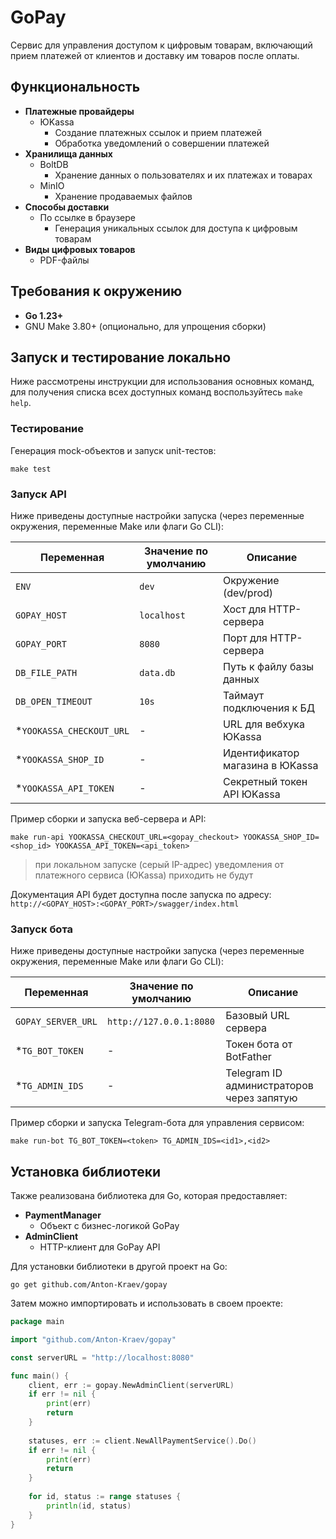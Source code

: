 # GoPay

Сервис для управления доступом к цифровым товарам, включающий прием платежей от клиентов и доставку им товаров после оплаты.

## Функциональность
- **Платежные провайдеры**
  - ЮKassa
    - Создание платежных ссылок и прием платежей
    - Обработка уведомлений о совершении платежей
- **Хранилища данных**
  - BoltDB
    - Хранение данных о пользователях и их платежах и товарах
  - MinIO
    - Хранение продаваемых файлов
- **Способы доставки**
  - По ссылке в браузере
    - Генерация уникальных ссылок для доступа к цифровым товарам
- **Виды цифровых товаров**
  - PDF-файлы

## Требования к окружению
- **Go 1.23+**
- GNU Make 3.80+ (опционально, для упрощения сборки)

## Запуск и тестирование локально
Ниже рассмотрены инструкции для использования основных команд, для получения списка всех доступных команд воспользуйтесь
`make help`.

### Тестирование
Генерация mock-объектов и запуск unit-тестов:
```shell
make test
```

### Запуск API
Ниже приведены доступные настройки запуска (через переменные окружения, переменные Make или флаги Go CLI):

| Переменная               | Значение по умолчанию | Описание                        |
|--------------------------|-----------------------|---------------------------------|
| `ENV`                    | `dev`                 | Окружение (dev/prod)            |
| `GOPAY_HOST`             | `localhost`           | Хост для HTTP-сервера           |
| `GOPAY_PORT`             | `8080`                | Порт для HTTP-сервера           |
| `DB_FILE_PATH`           | `data.db`             | Путь к файлу базы данных        |
| `DB_OPEN_TIMEOUT`        | `10s`                 | Таймаут подключения к БД        |
| *`YOOKASSA_CHECKOUT_URL` | -                     | URL для вебхука ЮKassa          |
| *`YOOKASSA_SHOP_ID`      | -                     | Идентификатор магазина в ЮKassa |
| *`YOOKASSA_API_TOKEN`    | -                     | Секретный токен API ЮKassa      |

Пример сборки и запуска веб-сервера и API:
```shell
make run-api YOOKASSA_CHECKOUT_URL=<gopay_checkout> YOOKASSA_SHOP_ID=<shop_id> YOOKASSA_API_TOKEN=<api_token>
```

> при локальном запуске (серый IP-адрес) уведомления от платежного сервиса (ЮKassa) приходить не будут

Документация API будет доступна после запуска по адресу:
`http://<GOPAY_HOST>:<GOPAY_PORT>/swagger/index.html`

### Запуск бота
Ниже приведены доступные настройки запуска (через переменные окружения, переменные Make или флаги Go CLI):

| Переменная         | Значение по умолчанию   | Описание                                  |
|--------------------|-------------------------|-------------------------------------------|
| `GOPAY_SERVER_URL` | `http://127.0.0.1:8080` | Базовый URL сервера                       |
| *`TG_BOT_TOKEN`    | -                       | Токен бота от BotFather                   |
| *`TG_ADMIN_IDS`    | -                       | Telegram ID администраторов через запятую |


Пример сборки и запуска Telegram-бота для управления сервисом:
```shell
make run-bot TG_BOT_TOKEN=<token> TG_ADMIN_IDS=<id1>,<id2>
```

## Установка библиотеки
Также реализована библиотека для Go, которая предоставляет:
- **PaymentManager** 
  - Объект с бизнес-логикой GoPay
- **AdminClient** 
  - HTTP-клиент для GoPay API

Для установки библиотеки в другой проект на Go:
```shell
go get github.com/Anton-Kraev/gopay
```

Затем можно импортировать и использовать в своем проекте:
```go
package main

import "github.com/Anton-Kraev/gopay"

const serverURL = "http://localhost:8080"

func main() {
	client, err := gopay.NewAdminClient(serverURL)
	if err != nil {
		print(err)
		return
	}
	
	statuses, err := client.NewAllPaymentService().Do()
	if err != nil {
		print(err)
		return
	}
	
	for id, status := range statuses {
		println(id, status)
	}
}
```
